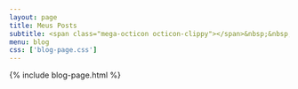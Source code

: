 ```yaml
---
layout: page
title: Meus Posts
subtitle: <span class="mega-octicon octicon-clippy"></span>&nbsp;&nbsp; Acompanhe os últimos posts
menu: blog
css: ['blog-page.css']
---
```

{% include blog-page.html %}
